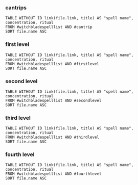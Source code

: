 ### cantrips
```dataview 
TABLE WITHOUT ID link(file.link, title) AS "spell name", concentration, ritual
FROM #witchbladespelllist AND #cantrip
SORT file.name ASC
```

### first level
```dataview 
TABLE WITHOUT ID link(file.link, title) AS "spell name", concentration, ritual
FROM #witchbladespelllist AND #firstlevel
SORT file.name ASC
```

### second level
```dataview 
TABLE WITHOUT ID link(file.link, title) AS "spell name", concentration, ritual
FROM #witchbladespelllist AND #secondlevel 
SORT file.name ASC
```

### third level
```dataview 
TABLE WITHOUT ID link(file.link, title) AS "spell name", concentration, ritual
FROM #witchbladespelllist AND #thirdlevel 
SORT file.name ASC
```

### fourth level
```dataview 
TABLE WITHOUT ID link(file.link, title) AS "spell name", concentration, ritual
FROM #witchbladespelllist AND #fourthlevel 
SORT file.name ASC
```


